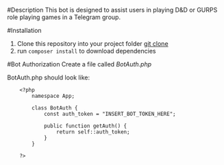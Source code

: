 #Description
This bot is designed to assist users in playing D&D or GURPS role playing games in a Telegram group.

#Installation
1. Clone this repository into your project folder [git clone](git@bitbucket.org:lunchboxgang/dungeonassistantbot.git)
2. run `composer install` to download dependencies

#Bot Authorization
Create a file called _BotAuth.php_

BotAuth.php should look like:
```
	<?php
		namespace App;

		class BotAuth {
			const auth_token = "INSERT_BOT_TOKEN_HERE";

			public function getAuth() {
				return self::auth_token;
			}
		}

	?>
```